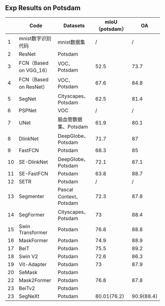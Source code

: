 ## Exp Results on Potsdam

|      | Code                   | Datasets                | mIoU（potsdam） | OA   |
| ---- | ---------------------- | ----------------------- | --------------- | ---- |
| 1    | mnist数字识别代码      | mnist数据集             | /               | /    |
| 2    | ResNet                 | Potsdam                 |                 |      |
| 3    | FCN（Based on VGG_16） | VOC、Potsdam            | 52.5            | 73.7 |
| 4    | FCN（Based on ResNet） | VOC、Potsdam            | 67.6            | 84.8 |
| 5    | SegNet                 | Cityscapes、Potsdam     | 62.5            | 81.4 |
| 6    | PSPNet                 | VOC                     | /               | /    |
| 7    | UNet                   | 脑血管数据集、Potsdam   | 61.9            | 80.1 |
| 8    | DlinkNet               | DeepGlobe、Potsdam      | 71.7            | 87   |
| 9    | FastFCN                | Potsdam                 | 68.3            | 85   |
| 10   | SE-DlinkNet            | DeepGlobe、Potsdam      | 72.1            | 87.1 |
| 11   | SE-FastFCN             | Potsdam                 | 63.8            | 88.7 |
| 12   | SETR                   | Potsdam                 | /               | /    |
| 13   | Segmenter              | Pascal Context、Potsdam | 72.3            | 87.8 |
| 14   | SegFormer              | Cityscapes、Potsdam     | 73              | 88.4 |
| 15   | Swin Transformer       | Potsdam                 | 76.8            | 88.8 |
| 16   | MaskFormer             | Potsdam                 | 74.9            | 88.9 |
| 17   | BeiT                   | Potsdam                 | 75.5            | 89.2 |
| 18   | Swin V2                | Potsdam                 | 72.6            | 86.3 |
| 19   | Vit-Adapter            | Potsdam                 | 73              | 87.9 |
| 20   | SeMask                 | Potsdam                 |                 |      |
| 22   | Mask2Former            | Potsdam                 | 76.8            | 87.8 |
| 23   | BeiTv2                 | Potsdam                 |                 |      |
| 23   | SegNeXt                | Potsdam                 | 80.01(76.2)           | 90.9(88.4) |
